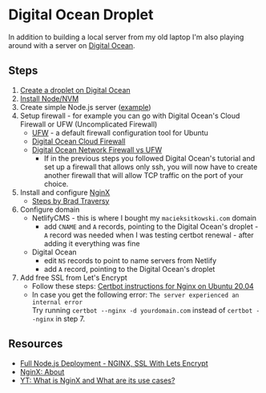 # Digital Ocean Droplet

In addition to building a local server from my old laptop I'm also playing around with a server on [Digital Ocean](https://m.do.co/c/8fdbe4af94f1).

## Steps

1. [Create a droplet on Digital Ocean](https://docs.digitalocean.com/droplets/tutorials/recommended-setup/)
2. [Install Node/NVM](https://www.digitalocean.com/community/tutorials/how-to-install-node-js-on-ubuntu-20-04)
3. Create simple Node.js server ([example](https://gist.github.com/sitek94/df724d5040d349dee259e0eb0486e38e#file-server-js))
4. Setup firewall - for example you can go with Digital Ocean's Cloud Firewall or UFW (Uncomplicated Firewall)
   * [UFW](https://wiki.ubuntu.com/UncomplicatedFirewall) - a default firewall configuration tool for Ubuntu
   * [Digital Ocean Cloud Firewall](https://docs.digitalocean.com/products/networking/firewalls/)
   * [Digital Ocean Network Firewall vs UFW](https://www.digitalocean.com/community/questions/do-network-firewall-vs-ufw)
      * If in the previous steps you followed Digital Ocean's tutorial and set up a firewall that allows only ssh, you will now have to create another firewall that will allow TCP traffic on the port of your choice.
5. Install and configure [NginX](http://nginx.org/en/)
   * [Steps by Brad Traversy](https://gist.github.com/bradtraversy/cd90d1ed3c462fe3bddd11bf8953a896#8-install-nginx-and-configure)
6. Configure domain
   * NetlifyCMS - this is where I bought my `macieksitkowski.com` domain
      * add `CNAME` and `A` records, pointing to the Digital Ocean's droplet - `A` record was needed when I was testing certbot renewal - after adding it everything was fine
   * Digital Ocean
      * edit `NS` records to point to name servers from Netlify
      * add `A` record, pointing to the Digital Ocean's droplet
7. Add free SSL from Let's Encrypt
   * Follow these steps: [Certbot instructions for Nginx on Ubuntu 20.04](https://certbot.eff.org/lets-encrypt/ubuntufocal-nginx)
   * In case you get the following error: `The server experienced an internal error` \
  Try running `certbot --nginx -d yourdomain.com` instead of `certbot --nginx` in step 7.


## Resources

* [Full Node.js Deployment - NGINX, SSL With Lets Encrypt](https://www.youtube.com/watch?v=oykl1Ih9pMg)
* [NginX: About](http://nginx.org/en/)
* [YT: What is NginX and What are its use cases?](https://www.youtube.com/watch?v=WHv_t_yK-QM)

